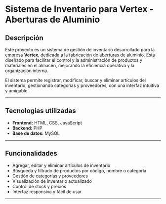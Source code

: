 # Sistema de Inventario para Vertex - Aberturas de Aluminio

## Descripción

Este proyecto es un sistema de gestión de inventario desarrollado para la empresa **Vertex**, dedicada a la fabricación de aberturas de aluminio. Está diseñado para facilitar el control y la administración de productos y materiales en el almacén, mejorando la eficiencia operativa y la organización interna.

El sistema permite registrar, modificar, buscar y eliminar artículos del inventario, gestionando categorías y proveedores, con una interfaz intuitiva y amigable.

---

## Tecnologías utilizadas

- **Frontend:** HTML, CSS, JavaScript  
- **Backend:** PHP  
- **Base de datos:** MySQL  

---

## Funcionalidades

- Agregar, editar y eliminar artículos de inventario  
- Búsqueda y filtrado de productos por código, nombre o categoría  
- Gestión de categorías y proveedores  
- Visualización de inventario actualizado  
- Control de stock y precios   
- Interfaz responsiva y fácil de usar  

---
